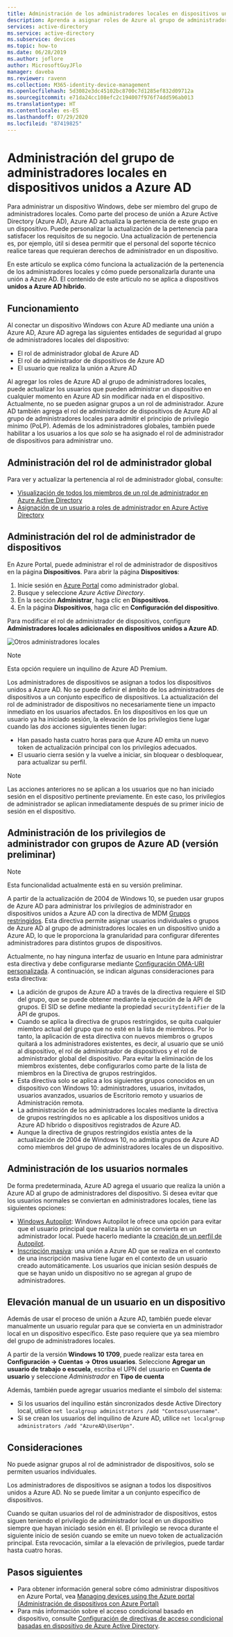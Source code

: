 ```yaml
---
title: Administración de los administradores locales en dispositivos unidos a Azure AD
description: Aprenda a asignar roles de Azure al grupo de administradores locales de un dispositivo Windows.
services: active-directory
ms.service: active-directory
ms.subservice: devices
ms.topic: how-to
ms.date: 06/28/2019
ms.author: joflore
author: MicrosoftGuyJFlo
manager: daveba
ms.reviewer: ravenn
ms.collection: M365-identity-device-management
ms.openlocfilehash: 5d3082e3dc45102bc8700c7d1285ef832d09712a
ms.sourcegitcommit: e71da24cc108efc2c194007f976f74dd596ab013
ms.translationtype: HT
ms.contentlocale: es-ES
ms.lasthandoff: 07/29/2020
ms.locfileid: "87419825"
---
```

# <a name="how-to-manage-the-local-administrators-group-on-azure-ad-joined-devices"></a>Administración del grupo de administradores locales en dispositivos unidos a Azure AD

Para administrar un dispositivo Windows, debe ser miembro del grupo de administradores locales. Como parte del proceso de unión a Azure Active Directory (Azure AD), Azure AD actualiza la pertenencia de este grupo en un dispositivo. Puede personalizar la actualización de la pertenencia para satisfacer los requisitos de su negocio. Una actualización de pertenencia es, por ejemplo, útil si desea permitir que el personal del soporte técnico realice tareas que requieran derechos de administrador en un dispositivo.

En este artículo se explica cómo funciona la actualización de la pertenencia de los administradores locales y cómo puede personalizarla durante una unión a Azure AD. El contenido de este artículo no se aplica a dispositivos **unidos a Azure AD híbrido**.

## <a name="how-it-works"></a>Funcionamiento

Al conectar un dispositivo Windows con Azure AD mediante una unión a Azure AD, Azure AD agrega las siguientes entidades de seguridad al grupo de administradores locales del dispositivo:

- El rol de administrador global de Azure AD
- El rol de administrador de dispositivos de Azure AD 
- El usuario que realiza la unión a Azure AD   

Al agregar los roles de Azure AD al grupo de administradores locales, puede actualizar los usuarios que pueden administrar un dispositivo en cualquier momento en Azure AD sin modificar nada en el dispositivo. Actualmente, no se pueden asignar grupos a un rol de administrador.
Azure AD también agrega el rol de administrador de dispositivos de Azure AD al grupo de administradores locales para admitir el principio de privilegio mínimo (PoLP). Además de los administradores globales, también puede habilitar a los usuarios a los que *solo* se ha asignado el rol de administrador de dispositivos para administrar uno. 

## <a name="manage-the-global-administrators-role"></a>Administración del rol de administrador global

Para ver y actualizar la pertenencia al rol de administrador global, consulte:

- [Visualización de todos los miembros de un rol de administrador en Azure Active Directory](../users-groups-roles/directory-manage-roles-portal.md)
- [Asignación de un usuario a roles de administrador en Azure Active Directory](../fundamentals/active-directory-users-assign-role-azure-portal.md)


## <a name="manage-the-device-administrator-role"></a>Administración del rol de administrador de dispositivos 

En Azure Portal, puede administrar el rol de administrador de dispositivos en la página **Dispositivos**. Para abrir la página **Dispositivos**:

1. Inicie sesión en [Azure Portal](https://portal.azure.com) como administrador global.
1. Busque y seleccione *Azure Active Directory*.
1. En la sección **Administrar**, haga clic en **Dispositivos**.
1. En la página **Dispositivos**, haga clic en **Configuración del dispositivo**.

Para modificar el rol de administrador de dispositivos, configure **Administradores locales adicionales en dispositivos unidos a Azure AD**.  

![Otros administradores locales](./media/assign-local-admin/10.png)

>[!NOTE]
> Esta opción requiere un inquilino de Azure AD Premium. 

Los administradores de dispositivos se asignan a todos los dispositivos unidos a Azure AD. No se puede definir el ámbito de los administradores de dispositivos a un conjunto específico de dispositivos. La actualización del rol de administrador de dispositivos no necesariamente tiene un impacto inmediato en los usuarios afectados. En los dispositivos en los que un usuario ya ha iniciado sesión, la elevación de los privilegios tiene lugar cuando las *dos* acciones siguientes tienen lugar:

- Han pasado hasta cuatro horas para que Azure AD emita un nuevo token de actualización principal con los privilegios adecuados. 
- El usuario cierra sesión y la vuelve a iniciar, sin bloquear o desbloquear, para actualizar su perfil.

>[!NOTE]
> Las acciones anteriores no se aplican a los usuarios que no han iniciado sesión en el dispositivo pertinente previamente. En este caso, los privilegios de administrador se aplican inmediatamente después de su primer inicio de sesión en el dispositivo. 

## <a name="manage-administrator-privileges-using-azure-ad-groups-preview"></a>Administración de los privilegios de administrador con grupos de Azure AD (versión preliminar)

>[!NOTE]
> Esta funcionalidad actualmente está en su versión preliminar.

A partir de la actualización de 2004 de Windows 10, se pueden usar grupos de Azure AD para administrar los privilegios de administrador en dispositivos unidos a Azure AD con la directiva de MDM [Grupos restringidos](/windows/client-management/mdm/policy-csp-restrictedgroups). Esta directiva permite asignar usuarios individuales o grupos de Azure AD al grupo de administradores locales en un dispositivo unido a Azure AD, lo que le proporciona la granularidad para configurar diferentes administradores para distintos grupos de dispositivos. 

Actualmente, no hay ninguna interfaz de usuario en Intune para administrar esta directiva y debe configurarse mediante [Configuración OMA-URI personalizada](/mem/intune/configuration/custom-settings-windows-10). A continuación, se indican algunas consideraciones para esta directiva: 

- La adición de grupos de Azure AD a través de la directiva requiere el SID del grupo, que se puede obtener mediante la ejecución de la API de grupos. El SID se define mediante la propiedad `securityIdentifier` de la API de grupos.
- Cuando se aplica la directiva de grupos restringidos, se quita cualquier miembro actual del grupo que no esté en la lista de miembros. Por lo tanto, la aplicación de esta directiva con nuevos miembros o grupos quitará a los administradores existentes, es decir, al usuario que se unió al dispositivo, el rol de administrador de dispositivos y el rol de administrador global del dispositivo. Para evitar la eliminación de los miembros existentes, debe configurarlos como parte de la lista de miembros en la Directiva de grupos restringidos. 
- Esta directiva solo se aplica a los siguientes grupos conocidos en un dispositivo con Windows 10: administradores, usuarios, invitados, usuarios avanzados, usuarios de Escritorio remoto y usuarios de Administración remota. 
- La administración de los administradores locales mediante la directiva de grupos restringidos no es aplicable a los dispositivos unidos a Azure AD híbrido o dispositivos registrados de Azure AD.
- Aunque la directiva de grupos restringidos existía antes de la actualización de 2004 de Windows 10, no admitía grupos de Azure AD como miembros del grupo de administradores locales de un dispositivo. 

## <a name="manage-regular-users"></a>Administración de los usuarios normales

De forma predeterminada, Azure AD agrega el usuario que realiza la unión a Azure AD al grupo de administradores del dispositivo. Si desea evitar que los usuarios normales se conviertan en administradores locales, tiene las siguientes opciones:

- [Windows Autopilot](/windows/deployment/windows-autopilot/windows-10-autopilot): Windows Autopilot le ofrece una opción para evitar que el usuario principal que realiza la unión se convierta en un administrador local. Puede hacerlo mediante la [creación de un perfil de Autopilot](/intune/enrollment-autopilot#create-an-autopilot-deployment-profile).
- [Inscripción masiva](/intune/windows-bulk-enroll): una unión a Azure AD que se realiza en el contexto de una inscripción masiva tiene lugar en el contexto de un usuario creado automáticamente. Los usuarios que inician sesión después de que se hayan unido un dispositivo no se agregan al grupo de administradores.   

## <a name="manually-elevate-a-user-on-a-device"></a>Elevación manual de un usuario en un dispositivo 

Además de usar el proceso de unión a Azure AD, también puede elevar manualmente un usuario regular para que se convierta en un administrador local en un dispositivo específico. Este paso requiere que ya sea miembro del grupo de administradores locales. 

A partir de la versión **Windows 10 1709**, puede realizar esta tarea en **Configuración -> Cuentas -> Otros usuarios**. Seleccione **Agregar un usuario de trabajo o escuela**, escriba el UPN del usuario en **Cuenta de usuario** y seleccione *Administrador* en **Tipo de cuenta**  
 
Además, también puede agregar usuarios mediante el símbolo del sistema:

- Si los usuarios del inquilino están sincronizados desde Active Directory local, utilice `net localgroup administrators /add "Contoso\username"`.
- Si se crean los usuarios del inquilino de Azure AD, utilice `net localgroup administrators /add "AzureAD\UserUpn"`.

## <a name="considerations"></a>Consideraciones 

No puede asignar grupos al rol de administrador de dispositivos, solo se permiten usuarios individuales.

Los administradores de dispositivos se asignan a todos los dispositivos unidos a Azure AD. No se puede limitar a un conjunto específico de dispositivos.

Cuando se quitan usuarios del rol de administrador de dispositivos, estos siguen teniendo el privilegio de administrador local en un dispositivo siempre que hayan iniciado sesión en él. El privilegio se revoca durante el siguiente inicio de sesión cuando se emite un nuevo token de actualización principal. Esta revocación, similar a la elevación de privilegios, puede tardar hasta cuatro horas.

## <a name="next-steps"></a>Pasos siguientes

- Para obtener información general sobre cómo administrar dispositivos en Azure Portal, vea [Managing devices using the Azure portal (Administración de dispositivos con Azure Portal)](device-management-azure-portal.md)
- Para más información sobre el acceso condicional basado en dispositivo, consulte [Configuración de directivas de acceso condicional basadas en dispositivo de Azure Active Directory](../conditional-access/require-managed-devices.md).

